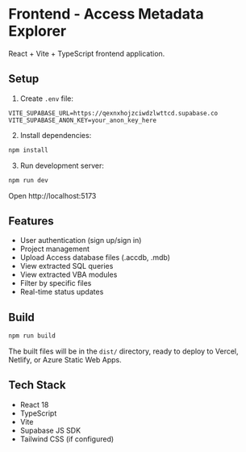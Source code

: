 # Frontend - Access Metadata Explorer

React + Vite + TypeScript frontend application.

## Setup

1. Create `.env` file:

```env
VITE_SUPABASE_URL=https://qexnxhojzciwdzlwttcd.supabase.co
VITE_SUPABASE_ANON_KEY=your_anon_key_here
```

2. Install dependencies:

```bash
npm install
```

3. Run development server:

```bash
npm run dev
```

Open http://localhost:5173

## Features

- User authentication (sign up/sign in)
- Project management
- Upload Access database files (.accdb, .mdb)
- View extracted SQL queries
- View extracted VBA modules
- Filter by specific files
- Real-time status updates

## Build

```bash
npm run build
```

The built files will be in the `dist/` directory, ready to deploy to Vercel, Netlify, or Azure Static Web Apps.

## Tech Stack

- React 18
- TypeScript
- Vite
- Supabase JS SDK
- Tailwind CSS (if configured)
